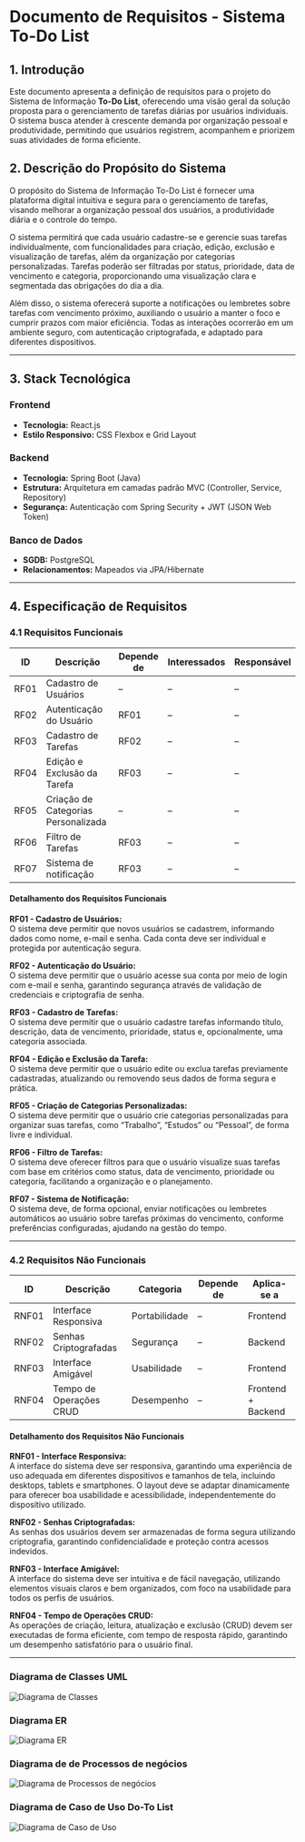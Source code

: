 # Documento de Requisitos - Sistema To-Do List

## 1. Introdução

Este documento apresenta a definição de requisitos para o projeto do Sistema de Informação **To-Do List**, oferecendo uma visão geral da solução proposta para o gerenciamento de tarefas diárias por usuários individuais. O sistema busca atender à crescente demanda por organização pessoal e produtividade, permitindo que usuários registrem, acompanhem e priorizem suas atividades de forma eficiente.

## 2. Descrição do Propósito do Sistema

O propósito do Sistema de Informação To-Do List é fornecer uma plataforma digital intuitiva e segura para o gerenciamento de tarefas, visando melhorar a organização pessoal dos usuários, a produtividade diária e o controle do tempo.

O sistema permitirá que cada usuário cadastre-se e gerencie suas tarefas individualmente, com funcionalidades para criação, edição, exclusão e visualização de tarefas, além da organização por categorias personalizadas. Tarefas poderão ser filtradas por status, prioridade, data de vencimento e categoria, proporcionando uma visualização clara e segmentada das obrigações do dia a dia.

Além disso, o sistema oferecerá suporte a notificações ou lembretes sobre tarefas com vencimento próximo, auxiliando o usuário a manter o foco e cumprir prazos com maior eficiência. Todas as interações ocorrerão em um ambiente seguro, com autenticação criptografada, e adaptado para diferentes dispositivos.

---

## 3. Stack Tecnológica

### Frontend
- **Tecnologia:** React.js  
- **Estilo Responsivo:** CSS Flexbox e Grid Layout

### Backend
- **Tecnologia:** Spring Boot (Java)  
- **Estrutura:** Arquitetura em camadas padrão MVC (Controller, Service, Repository)  
- **Segurança:** Autenticação com Spring Security + JWT (JSON Web Token)

### Banco de Dados
- **SGDB:** PostgreSQL  
- **Relacionamentos:** Mapeados via JPA/Hibernate

---

## 4. Especificação de Requisitos

### 4.1 Requisitos Funcionais

| ID    | Descrição                          | Depende de | Interessados | Responsável |
|-------|------------------------------------|------------|--------------|-------------|
| RF01  | Cadastro de Usuários               | –          | –            | –           |
| RF02  | Autenticação do Usuário            | RF01       | –            | –           |
| RF03  | Cadastro de Tarefas                | RF02       | –            | –           |
| RF04  | Edição e Exclusão da Tarefa        | RF03       | –            | –           |
| RF05  | Criação de Categorias Personalizada| –          | –            | –           |
| RF06  | Filtro de Tarefas                  | RF03       | –            | –           |
| RF07  | Sistema de notificação             | RF03       | –            | –           |

#### Detalhamento dos Requisitos Funcionais

**RF01 - Cadastro de Usuários:**  
O sistema deve permitir que novos usuários se cadastrem, informando dados como nome, e-mail e senha. Cada conta deve ser individual e protegida por autenticação segura.

**RF02 - Autenticação do Usuário:**  
O sistema deve permitir que o usuário acesse sua conta por meio de login com e-mail e senha, garantindo segurança através de validação de credenciais e criptografia de senha.

**RF03 - Cadastro de Tarefas:**  
O sistema deve permitir que o usuário cadastre tarefas informando título, descrição, data de vencimento, prioridade, status e, opcionalmente, uma categoria associada.

**RF04 - Edição e Exclusão da Tarefa:**  
O sistema deve permitir que o usuário edite ou exclua tarefas previamente cadastradas, atualizando ou removendo seus dados de forma segura e prática.

**RF05 - Criação de Categorias Personalizadas:**  
O sistema deve permitir que o usuário crie categorias personalizadas para organizar suas tarefas, como “Trabalho”, “Estudos” ou “Pessoal”, de forma livre e individual.

**RF06 - Filtro de Tarefas:**  
O sistema deve oferecer filtros para que o usuário visualize suas tarefas com base em critérios como status, data de vencimento, prioridade ou categoria, facilitando a organização e o planejamento.

**RF07 - Sistema de Notificação:**  
O sistema deve, de forma opcional, enviar notificações ou lembretes automáticos ao usuário sobre tarefas próximas do vencimento, conforme preferências configuradas, ajudando na gestão do tempo.

---

### 4.2 Requisitos Não Funcionais

| ID     | Descrição                        | Categoria      | Depende de | Aplica-se a          |
|--------|----------------------------------|----------------|------------|----------------------|
| RNF01  | Interface Responsiva             | Portabilidade  | –          | Frontend             |
| RNF02  | Senhas Criptografadas            | Segurança      | –          | Backend              |
| RNF03  | Interface Amigável               | Usabilidade    | –          | Frontend             |
| RNF04  | Tempo de Operações CRUD          | Desempenho     | –          | Frontend + Backend   |

#### Detalhamento dos Requisitos Não Funcionais

**RNF01 - Interface Responsiva:**  
A interface do sistema deve ser responsiva, garantindo uma experiência de uso adequada em diferentes dispositivos e tamanhos de tela, incluindo desktops, tablets e smartphones. O layout deve se adaptar dinamicamente para oferecer boa usabilidade e acessibilidade, independentemente do dispositivo utilizado.

**RNF02 - Senhas Criptografadas:**  
As senhas dos usuários devem ser armazenadas de forma segura utilizando criptografia, garantindo confidencialidade e proteção contra acessos indevidos.

**RNF03 - Interface Amigável:**  
A interface do sistema deve ser intuitiva e de fácil navegação, utilizando elementos visuais claros e bem organizados, com foco na usabilidade para todos os perfis de usuários.

**RNF04 - Tempo de Operações CRUD:**  
As operações de criação, leitura, atualização e exclusão (CRUD) devem ser executadas de forma eficiente, com tempo de resposta rápido, garantindo um desempenho satisfatório para o usuário final.

---
### Diagrama de Classes UML
![Diagrama de Classes ](UML.jpg)

### Diagrama ER
![Diagrama ER ](ER.jpg)

### Diagrama de de Processos de negócios
![Diagrama de Processos de negócios ](BPMN.png)


### Diagrama de Caso de Uso Do-To List
![Diagrama de Caso de Uso](usecase.png)



